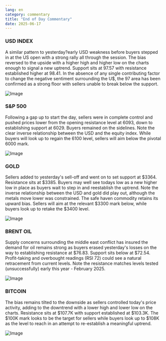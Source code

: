 ```yaml
---
lang: en
category: commentary
title: "End of Day Commentary"
date: 2025-06-17
---
```


### USD INDEX

A similar pattern to yesterday?early USD weakness before buyers stepped in at the US open with a strong rally all through the session. The bias reversed to the upside with a higher high and higher low on the charts enough to signal a new uptrend. Support sits at 97.57 with resistance established higher at 98.41. In the absence of any single contributing factor to change the negative sentiment surrounding the U$, the 97 area has been confirmed as a strong floor with sellers unable to break below the support.  

![Image](https://markleighedu.github.io/img/Jun-2025/17-Jun-2025/usdindex.jpg)

### S&P 500

Following a gap up to start the day, sellers were in complete control and pushed prices lower from the opening resistance level at 6093, down to establishing support at 6029. Buyers remained on the sidelines. Note the clear inverse relationship between the USD and the equity index. While buyers will look up to regain the 6100 level, sellers will aim below the pivotal 6000 mark.

![Image](https://markleighedu.github.io/img/Jun-2025/17-Jun-2025/sp500.jpg)

### GOLD

Sellers added to yesterday's sell-off and went on to set support at $3364. Resistance sits at $3385. Buyers may well see todays low as a new higher low in place as buyers wait to step in and reestablish the uptrend. Note the inverse relationship between the USD and gold did play out, although the metals move lower was constrained. The safe haven commodity retains its upward bias. Sellers will aim at the relevant $3300 mark below, while buyers look up to retake the $3400 level.

![Image](https://markleighedu.github.io/img/Jun-2025/17-Jun-2025/gold.jpg)

### BRENT OIL

Supply concerns surrounding the middle east conflict has insured the demand for oil remains strong as buyers erased yesterday's losses on the way to establishing resistance at $76.83. Support sits below at $72.54. Profit-taking and overbought readings (RSI 72) could see a natural retracement from current levels. Note the resistance matches levels tested (unsuccessfully) early this year - February 2025. 

![Image](https://markleighedu.github.io/img/Jun-2025/17-Jun-2025/brentoil.jpg)

### BITCOIN

The bias remains tilted to the downside as sellers controlled today's price activity, adding to the downtrend with a lower high and lower low on the charts. Resistance sits at $107.7K with support established at $103.3K. The $100K mark looks to be the target for sellers while buyers look up to $108K as the level to reach in an attempt to re-establish a meaningful uptrend.  

![Image](https://markleighedu.github.io/img/Jun-2025/17-Jun-2025/bitcoin.jpg)

